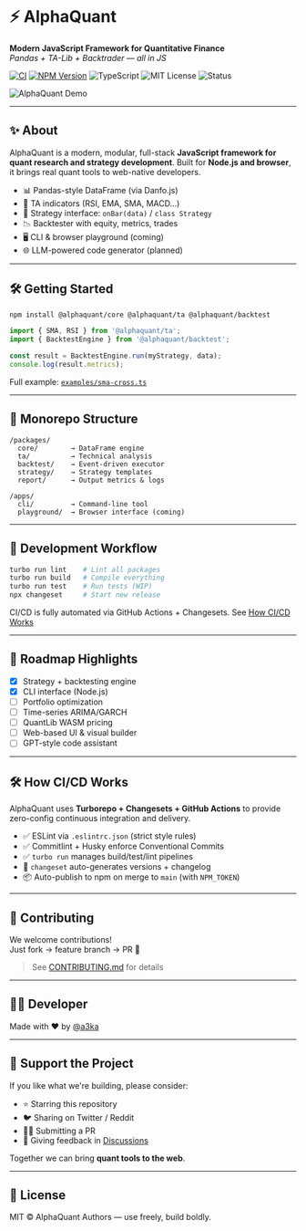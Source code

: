 # ⚡️ AlphaQuant

**Modern JavaScript Framework for Quantitative Finance**  
_Pandas + TA-Lib + Backtrader — all in JS_

[![CI](https://img.shields.io/github/actions/workflow/status/alphaquant/alphaquant/ci.yml?branch=main&label=CI&style=flat-square&logo=github)](https://github.com/alphaquant/alphaquant/actions/workflows/ci.yml)
[![NPM Version](https://img.shields.io/npm/v/@alphaquant/core?style=flat-square&logo=npm)](https://www.npmjs.com/org/alphaquant)
![TypeScript](https://img.shields.io/badge/Built%20With-TypeScript-3178C6?style=flat-square&logo=typescript&logoColor=white)
![MIT License](https://img.shields.io/badge/license-MIT-green?style=flat-square)
![Status](https://img.shields.io/badge/status-MVP-orange?style=flat-square)

![AlphaQuant Demo](https://user-images.githubusercontent.com/674621/196881240-fbccdcf4-753e-4f82-a8b5-e471d6c13d02.gif)


---

## ✨ About

AlphaQuant is a modern, modular, full-stack **JavaScript framework for quant research and strategy development**. Built for **Node.js and browser**, it brings real quant tools to web-native developers.

- 📊 Pandas-style DataFrame (via Danfo.js)
- 🧠 TA indicators (RSI, EMA, SMA, MACD...)
- 🎯 Strategy interface: `onBar(data)` / `class Strategy`
- 📉 Backtester with equity, metrics, trades
- 🖥 CLI & browser playground (coming)
- 🌐 LLM-powered code generator (planned)

---

## 🛠 Getting Started

```bash
npm install @alphaquant/core @alphaquant/ta @alphaquant/backtest
```

```ts
import { SMA, RSI } from '@alphaquant/ta';
import { BacktestEngine } from '@alphaquant/backtest';

const result = BacktestEngine.run(myStrategy, data);
console.log(result.metrics);
```

Full example: [`examples/sma-cross.ts`](./examples/sma-cross.ts)

---

## 📁 Monorepo Structure

```
/packages/
  core/        → DataFrame engine
  ta/          → Technical analysis
  backtest/    → Event-driven executor
  strategy/    → Strategy templates
  report/      → Output metrics & logs

/apps/
  cli/         → Command-line tool
  playground/  → Browser interface (coming)
```

---

## 🧪 Development Workflow

```bash
turbo run lint    # Lint all packages
turbo run build   # Compile everything
turbo run test    # Run tests (WIP)
npx changeset     # Start new release
```

CI/CD is fully automated via GitHub Actions + Changesets. See [How CI/CD Works](#️how-cicd-works)

---

## 💼 Roadmap Highlights

- [x] Strategy + backtesting engine
- [x] CLI interface (Node.js)
- [ ] Portfolio optimization
- [ ] Time-series ARIMA/GARCH
- [ ] QuantLib WASM pricing
- [ ] Web-based UI & visual builder
- [ ] GPT-style code assistant

---

## 🛠️ How CI/CD Works

AlphaQuant uses **Turborepo + Changesets + GitHub Actions** to provide zero-config continuous integration and delivery.

- ✅ ESLint via `.eslintrc.json` (strict style rules)
- ✅ Commitlint + Husky enforce Conventional Commits
- ✅ `turbo run` manages build/test/lint pipelines
- 🚀 `changeset` auto-generates versions + changelog
- 📦 Auto-publish to npm on merge to `main` (with `NPM_TOKEN`)

---

## 🤝 Contributing

We welcome contributions!  
Just fork → feature branch → PR 🙌

> See [CONTRIBUTING.md](./CONTRIBUTING.md) for details

---

## 🧑‍💻 Developer

Made with ❤️ by [@a3ka](https://github.com/a3ka)

---

## 🌟 Support the Project

If you like what we're building, please consider:

- ⭐️ Starring this repository
- 🐦 Sharing on Twitter / Reddit
- 👨‍💻 Submitting a PR
- 💬 Giving feedback in [Discussions](https://github.com/alphaquant/alphaquant/discussions)

Together we can bring **quant tools to the web**.

---

## 📜 License

MIT © AlphaQuant Authors — use freely, build boldly.

